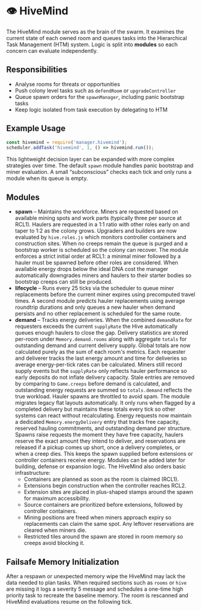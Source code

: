 # 👁️ HiveMind

The HiveMind module serves as the brain of the swarm. It examines the current
state of each owned room and queues tasks into the Hierarchical Task Management
(HTM) system. Logic is split into **modules** so each concern can evaluate
independently.

## Responsibilities

- Analyse rooms for threats or opportunities
- Push colony level tasks such as `defendRoom` or `upgradeController`
- Queue spawn orders for the `spawnManager`, including panic bootstrap tasks
- Keep logic isolated from task execution by delegating to HTM

## Example Usage
```javascript
const hivemind = require('manager.hivemind');
scheduler.addTask('hivemind', 1, () => hivemind.run());
```

This lightweight decision layer can be expanded with more complex strategies
over time. The default `spawn` module handles panic bootstrap and miner
evaluation. A small “subconscious” checks each tick and only runs a module when
its queue is empty.

## Modules

- **spawn** – Maintains the workforce. Miners are requested based on available
  mining spots and work parts (typically three per source at RCL1). Haulers are
  requested in a 1:1 ratio with other roles early on and taper to 1:2 as the
  colony grows. Upgraders and builders are now evaluated by `hive.roles.js` which
  monitors controller containers and construction sites. When no creeps remain
  the queue is purged and a bootstrap worker is scheduled so the colony can
  recover. The module enforces a strict initial order at RCL1: a
  minimal miner followed by a hauler must be spawned before other
  roles are considered. When available energy drops below the ideal DNA
  cost the manager automatically downgrades miners and haulers to their
  starter bodies so bootstrap creeps can still be produced.
- **lifecycle** – Runs every 25 ticks via the scheduler to queue miner replacements before the current
  miner expires using precomputed travel times. A second module predicts hauler
  replacements using average roundtrip durations and only queues a new hauler
  when demand persists and no other replacement is scheduled for the same
  route.
- **demand** – Tracks energy deliveries. When the combined
  `demandRate` for requesters exceeds the current `supplyRate` the Hive
  automatically queues enough haulers to close the gap. Delivery statistics are
  stored per-room under `Memory.demand.rooms` along with aggregate `totals`
  for outstanding demand and current delivery supply. Global totals are now
  calculated purely as the sum of each room's metrics. Each requester and
  deliverer tracks the last energy amount and time for deliveries so average
  energy-per-tick rates can be calculated. Miners still record supply events but
  the `supplyRate` only reflects hauler performance so early deposits do not
  inflate delivery capacity. Stale entries are removed by comparing to `Game.creeps`
  before demand is calculated, and outstanding energy requests are summed so
  `totals.demand` reflects the true workload. Hauler spawns are throttled to
  avoid spam. The module migrates legacy flat layouts automatically. It only
  runs when flagged by a completed delivery but maintains these totals every
  tick so other systems can react without recalculating. Energy requests now
  maintain a dedicated `Memory.energyDelivery` entry that tracks free capacity,
  reserved hauling commitments, and outstanding demand per structure. Spawns
  raise requests the moment they have free capacity, haulers reserve the exact
  amount they intend to deliver, and reservations are released if a pickup
  comes up short, once a delivery completes, or when a creep dies. This keeps
  the spawn supplied before extensions or controller containers receive energy.
  Modules can be added later for building, defense or expansion logic.
  The HiveMind also orders basic infrastructure:
  - Containers are planned as soon as the room is claimed (RCL1).
  - Extensions begin construction when the controller reaches RCL2.
  - Extension sites are placed in plus-shaped stamps around the spawn for
    maximum accessibility.
  - Source containers are prioritized before extensions, followed by controller
    containers.
  - Mining positions are freed when miners approach expiry so replacements
    can claim the same spot. Any leftover reservations are cleared when
    miners die.
  - Restricted tiles around the spawn are stored in room memory so creeps avoid
    blocking it.

## Failsafe Memory Initialization

After a respawn or unexpected memory wipe the HiveMind may lack the data needed
to plan tasks. When required sections such as `rooms` or `hive` are missing it
logs a severity 5 message and schedules a one-time high priority task to
recreate the baseline memory. The room is rescanned and HiveMind evaluations
resume on the following tick.
